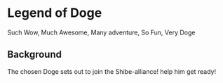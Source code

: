 ﻿# Legend of Doge

Such Wow, Much Awesome, Many adventure, So Fun, Very Doge

## Background

The chosen Doge sets out to join the Shibe-alliance! help him get ready!